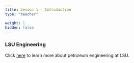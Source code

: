 ```yaml
---
title: Lesson 1 - Introduction 
type: "teacher" 

weight: 1
hidden: false
---
```


### LSU Engineering

Click <a href="https://drive.google.com/file/d/1-nPFw2DEC_aGazWo381TCCZkhx7DYTVW/view?usp=sharing" target="_blank">here</a> to learn more about petroleum engineering at LSU.

